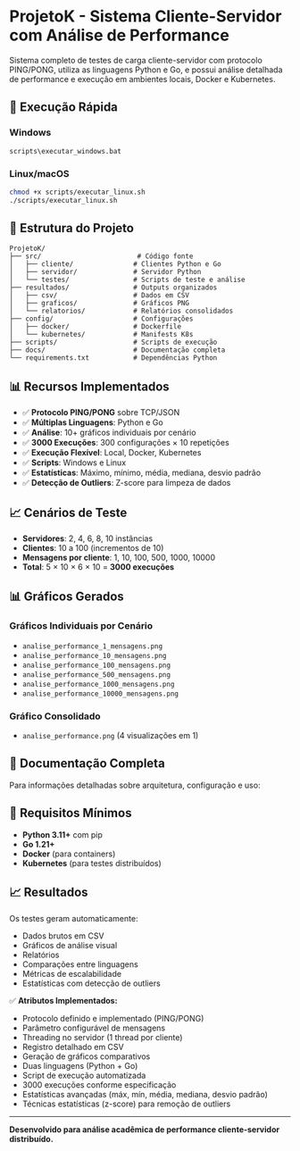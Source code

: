 # ProjetoK - Sistema Cliente-Servidor com Análise de Performance

Sistema completo de testes de carga cliente-servidor com protocolo PING/PONG, utiliza as linguagens Python e Go, e possui análise detalhada de performance e execução em ambientes locais, Docker e Kubernetes.

## 🚀 Execução Rápida

### Windows
```batch
scripts\executar_windows.bat
```

### Linux/macOS
```bash
chmod +x scripts/executar_linux.sh
./scripts/executar_linux.sh
```

## 📁 Estrutura do Projeto

```
ProjetoK/
├── src/                        # Código fonte
│   ├── cliente/               # Clientes Python e Go
│   ├── servidor/              # Servidor Python
│   └── testes/                # Scripts de teste e análise
├── resultados/                # Outputs organizados
│   ├── csv/                   # Dados em CSV
│   ├── graficos/              # Gráficos PNG
│   └── relatorios/            # Relatórios consolidados
├── config/                    # Configurações
│   ├── docker/                # Dockerfile
│   └── kubernetes/            # Manifests K8s
├── scripts/                   # Scripts de execução
├── docs/                      # Documentação completa
└── requirements.txt           # Dependências Python
```

## 📊 Recursos Implementados

- ✅ **Protocolo PING/PONG** sobre TCP/JSON
- ✅ **Múltiplas Linguagens**: Python e Go
- ✅ **Análise**: 10+ gráficos individuais por cenário
- ✅ **3000 Execuções**: 300 configurações × 10 repetições
- ✅ **Execução Flexível**: Local, Docker, Kubernetes
- ✅ **Scripts**: Windows e Linux
- ✅ **Estatísticas**: Máximo, mínimo, média, mediana, desvio padrão
- ✅ **Detecção de Outliers**: Z-score para limpeza de dados

## 📈 Cenários de Teste

- **Servidores**: 2, 4, 6, 8, 10 instâncias
- **Clientes**: 10 a 100 (incrementos de 10)
- **Mensagens por cliente**: 1, 10, 100, 500, 1000, 10000
- **Total**: 5 × 10 × 6 × 10 = **3000 execuções**

## 📊 Gráficos Gerados

### Gráficos Individuais por Cenário
- `analise_performance_1_mensagens.png`
- `analise_performance_10_mensagens.png`
- `analise_performance_100_mensagens.png`
- `analise_performance_500_mensagens.png`
- `analise_performance_1000_mensagens.png`
- `analise_performance_10000_mensagens.png`

### Gráfico Consolidado
- `analise_performance.png` (4 visualizações em 1)

## 📖 Documentação Completa

Para informações detalhadas sobre arquitetura, configuração e uso:

## 🔧 Requisitos Mínimos

- **Python 3.11+** com pip
- **Go 1.21+** 
- **Docker** (para containers)
- **Kubernetes** (para testes distribuídos)

## 📈 Resultados

Os testes geram automaticamente:
- Dados brutos em CSV
- Gráficos de análise visual
- Relatórios
- Comparações entre linguagens
- Métricas de escalabilidade
- Estatísticas com detecção de outliers

✅ **Atributos Implementados:**
- Protocolo definido e implementado (PING/PONG)
- Parâmetro configurável de mensagens
- Threading no servidor (1 thread por cliente)
- Registro detalhado em CSV
- Geração de gráficos comparativos
- Duas linguagens (Python + Go)
- Script de execução automatizada
- 3000 execuções conforme especificação
- Estatísticas avançadas (máx, mín, média, mediana, desvio padrão)
- Técnicas estatísticas (z-score) para remoção de outliers

---

**Desenvolvido para análise acadêmica de performance cliente-servidor distribuído.**
